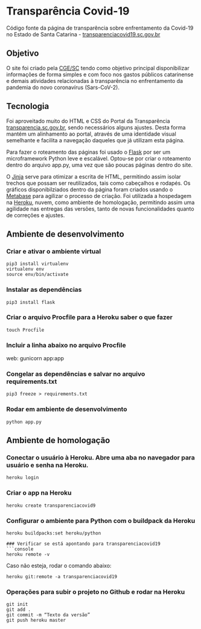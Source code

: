 # Transparência Covid-19 

Código fonte da página de transparência sobre enfrentamento da Covid-19 no Estado de Santa Catarina - [transparenciacovid19.sc.gov.br](http://transparenciacovid19.sc.gov.br/)

## Objetivo
O site foi criado pela [CGE/SC](https://cge.sc.gov.br/) tendo como objetivo principal disponibilizar informações de forma simples e com foco nos gastos públicos catarinense e demais atividades relacionadas à transparência no enfrentamento da pandemia do novo coronavírus (Sars-CoV-2).

## Tecnologia
Foi aproveitado muito do HTML e CSS do Portal da Transparência [transparencia.sc.gov.br](http://www.transparencia.sc.gov.br/), sendo necessários alguns ajustes. Desta forma mantém um alinhamento ao portal, através de uma identidade visual semelhante e facilita a navegação daqueles que já utilizam esta página.

Para fazer o roteamento das páginas foi usado o [Flask](https://flask.palletsprojects.com/) por ser um microframework Python leve e escalável. Optou-se por criar o roteamento dentro do arquivo app.py, uma vez que são poucas páginas dentro do site. 

O [Jinja](https://jinja.palletsprojects.com/) serve para otimizar a escrita de HTML, permitindo assim isolar trechos que possam ser reutilizados, tais como cabeçalhos e rodapés. 
Os gráficos disponibilziados dentro da página foram criados usando o [Metabase](https://www.metabase.com/) para agilizar o processo de criação.
Foi utilizada a hospedagem na [Heroku](https://www.heroku.com/), nuvem, como ambiente de homologação, permitindo assim uma agilidade nas entregas das versões, tanto de novas funcionalidades quanto de correções e ajustes.

## Ambiente de desenvolvimento
### Criar e ativar o ambiente virtual
```console
pip3 install virtualenv
virtualenv env
source env/bin/activate
```
### Instalar as dependências
```console
pip3 install flask
```
### Criar o arquivo Procfile para a Heroku saber o que fazer
```console
touch Procfile
```
### Incluir a linha abaixo no arquivo Procfile
web: gunicorn app:app

### Congelar as dependências e salvar no arquivo requirements.txt
```console
pip3 freeze > requirements.txt
```
### Rodar em ambiente de desenvolvimento
```console
python app.py
```
## Ambiente de homologação
### Conectar o usuário à Heroku. Abre uma aba no navegador para usuário e senha na Heroku.
```console
heroku login
```
### Criar o app na Heroku
```console
heroku create transparenciacovid9
```
### Configurar o ambiente para Python com o buildpack da Heroku
```console
heroku buildpacks:set heroku/python

### Verificar se está apontando para transparenciacovid19
```console
heroku remote -v
```
Caso não esteja, rodar o comando abaixo:
```console
heroku git:remote -a transparenciacovid19
```
### Operações para subir o projeto no Github e rodar na Heroku
```console
git init
git add .
git commit -m “Texto da versão”
git push heroku master
```